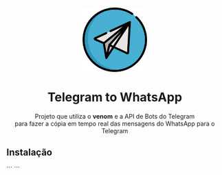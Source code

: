 <html>
    <p align="center">
        <img src="https://raw.githubusercontent.com/NiedsonEmanoel/telegramToWhatsApp/4205b9ebe5d7a8e874ec1e53b449a64286a86e3a/assets/telegram-svgrepo-com.svg" width="150px"/>
    </p>
    <h1 align="center">Telegram to WhatsApp</h1>
    <p align="center">Projeto que utiliza o <b>venom</b> e a API de Bots do Telegram
        <br>para fazer a cópia em tempo real das mensagens do WhatsApp para o Telegram
    </p>
    <h2>Instalação</h2>
    <p></p>
</html>
```
```

